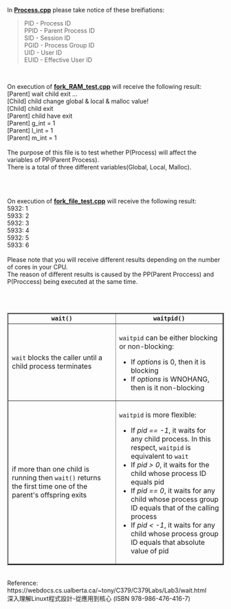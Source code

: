 <p>In <b><a href="https://github.com/PietaTony/C-Cpp_learn/blob/master/Process/Process.cpp">Process.cpp</a></b> please take notice of these breifiations:<blockquote cite="https://stackoverflow.com/questions/41498383/what-do-the-identifiers-pid-ppid-sid-pgid-uid-euid-mean?utm_medium=organic&utm_source=google_rich_qa&utm_campaign=google_rich_qa">
    PID - Process ID<br>
    PPID - Parent Process ID<br>
    SID - Session ID<br>
    PGID - Process Group ID<br>
    UID - User ID<br>
    EUID - Effective User ID<br>
</blockquote></p>
<br>
<p>
  On execution of <b><a href="https://github.com/PietaTony/C-Cpp_learn/blob/master/Process/fork_RAM_test.cpp">fork_RAM_test.cpp</a></b> will receive the following result:<br>
    [Parent] wait child exit ...<br>
    [Child] child change global & local & malloc value!<br>
    [Child] child exit<br>
    [Parent] child have exit<br>
    [Parent] g_int = 1<br>
    [Parent] l_int = 1<br>
    [Parent] m_int = 1<br>
  <br>
  The purpose of this file is to test whether P(Process) will affect the variables of PP(Parent Process).<br>
  There is a total of three different variables(Global, Local, Malloc).<br>
</p><br>
<br>
<p>
  On execution of <b><a href="https://github.com/PietaTony/C-Cpp_learn/blob/master/Process/fork_file_test.cpp">fork_file_test.cpp</a></b> will receive the following result:<br>
    5932: 1<br>
    5933: 2<br>
    5932: 3<br>
    5933: 4<br>
    5932: 5<br>
    5933: 6<br>
  <br>
  Please note that you will receive different results depending on the number of cores in your CPU.<br>
  The reason of different results is caused by the PP(Parent Proccess) and P(Proccess) being executed at the same time.<br>
</p><br>
<br>
<p><table border="2">
<tbody><tr align="CENTER"><td><code><b>wait()</b></code></td><td><code><b>waitpid()</b></code></td></tr>
<tr>
<td width="50%"><code>wait</code> blocks the caller until a child process terminates</td>
<td width="50%"><br><code>waitpid</code> can be either blocking or non-blocking:
                          <ul><li>If <i>options</i> is 0, then it is blocking
                              </li><li>If <i>options</i> is WNOHANG, then is it non-blocking
                          </li></ul></td>
</tr>
<tr>
<td width="50%">if more than one child is running then <code>wait()</code> returns the first time one of the parent's offspring exits</td>
<td width="50%"><br><code>waitpid</code> is more flexible:
<p>
    </p><ul>
    <li>If <i>pid == -1</i>, it waits for any child process.  In this respect, 
        <code>waitpid</code> is equivalent to <code>wait</code>
    </li><li>If <i>pid &gt; 0</i>, it waits for the child whose process ID equals pid
    </li><li>If <i>pid == 0</i>, it waits for any child whose process group ID equals that
        of the calling process
    </li><li>If <i>pid &lt; -1</i>, it waits for any child whose process group ID equals that absolute value of pid
    </li></ul></td>
</tr>
</tbody></table>
<br>
Reference:<br>
https://webdocs.cs.ualberta.ca/~tony/C379/C379Labs/Lab3/wait.html<br>
 深入理解Linuxt程式設計-從應用到核心 (ISBN 978-986-476-416-7)<br>
